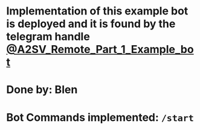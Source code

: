 # Implementation of this example bot is deployed and it is found by the telegram handle [@A2SV_Remote_Part_1_Example_bot](https://t.me/A2SV_Remote_Part_1_Example_bot)

# Done by: Blen
# Bot Commands implemented: `/start`